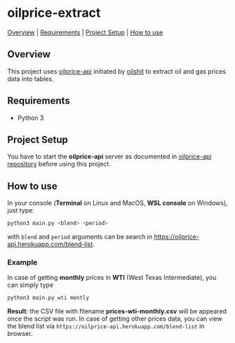 # oilprice-extract

[Overview](#overview) | [Requirements](#requirements) | [Project Setup](#project-setup)
 | [How to use](#how-to-use) 

## Overview
This project uses [oilprice-api](https://github.com/oilshit/oilprice-api) initiated by [oilshit](https://github.com/oilshit) to extract oil and gas prices data into tables.

## Requirements
- Python 3

## Project Setup
You have to start the **oilprice-api** server as documented in [oilprice-api repository](https://github.com/oilshit/oilprice-api) before using this project.


## How to use
In your console (**Terminal** on Linux and MacOS, **WSL console** on Windows), just type:

```bash
python3 main.py <blend> <period>
```

with `blend` and `period` arguments can be search in https://oilprice-api.herokuapp.com/blend-list.

### Example

In case of getting **monthly** prices in **WTI** (West Texas Intermediate), you can simply type

```bash
python3 main.py wti montly
```

**Result**: the CSV file with filename **prices-wti-monthly.csv** will be appeared once the script was run. In case of getting other prices data, you can view the blend list via `https://oilprice-api.herokuapp.com/blend-list` in browser.
